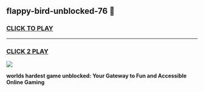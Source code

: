 
## flappy-bird-unblocked-76 👋
<h3>
<a href="https://premium.freeplayer.one?title=flappy-bird-unblocked-76&ref=14F">CLICK TO PLAY</a></h3>
<hr>

<h3>
<a href="https://premium.freeplayer.one?title=flappy-bird-unblocked-76&ref=14F">CLICK 2 PLAY</a>
  
</h3>

<a href="https://premium.freeplayer.one?title=flappy-bird-unblocked-76&ref=12F/"><img src="https://clearcache.store/games.png"></a>


**worlds hardest game unblocked: Your Gateway to Fun and Accessible Online Gaming**
